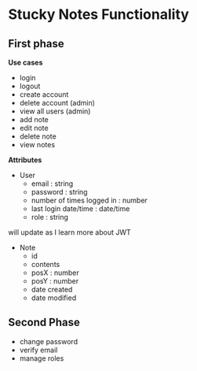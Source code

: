 Stucky Notes Functionality
==========================

First phase
-----------

**Use cases**
 * login
 * logout
 * create account
 * delete account (admin)
 * view all users (admin)
 * add note
 * edit note
 * delete note
 * view notes

**Attributes**
 * User
   * email : string
   * password : string
   * number of times logged in : number
   * last login date/time : date/time
   * role : string

will update as I learn more about JWT
 
 * Note
   * id
   * contents
   * posX : number
   * posY : number
   * date created
   * date modified


Second Phase
------------
 * change password
 * verify email
 * manage roles
 
 

